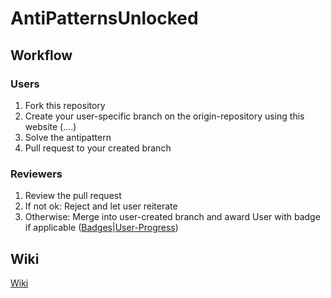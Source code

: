 # AntiPatternsUnlocked

## Workflow
### Users
1. Fork this repository
2. Create your user-specific branch on the origin-repository using this website (....)
3. Solve the antipattern
4. Pull request to your created branch

### Reviewers
1. Review the pull request
2. If not ok: Reject and let user reiterate
3. Otherwise: Merge into user-created branch and award User with badge if applicable ([Badges](https://github.com/apu-game/AntiPatternsUnlocked/wiki/Achievements)|[User-Progress](https://github.com/apu-game/AntiPatternsUnlocked/wiki/User-Progress))

## Wiki
[Wiki](https://github.com/apu-game/AntiPatternsUnlocked/wiki)
